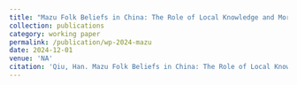 ```yaml
---
title: "Mazu Folk Beliefs in China: The Role of Local Knowledge and Moral Governance in Addressing Grassroots Governance Conflict"
collection: publications
category: working paper
permalink: /publication/wp-2024-mazu
date: 2024-12-01
venue: 'NA'
citation: 'Qiu, Han. Mazu Folk Beliefs in China: The Role of Local Knowledge and Moral Governance in Addressing Grassroots Governance Conflict. (Commencing 2024)'
---
```

